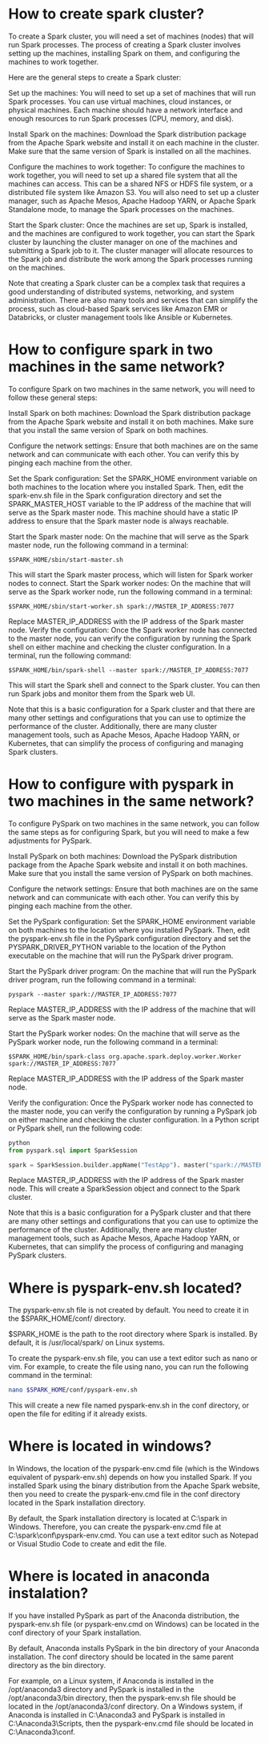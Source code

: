 # How to create spark cluster?

To create a Spark cluster, you will need a set of machines (nodes) that will run Spark processes. The process of creating a Spark cluster involves setting up the machines, installing Spark on them, and configuring the machines to work together.

Here are the general steps to create a Spark cluster:

Set up the machines: You will need to set up a set of machines that will run Spark processes. You can use virtual machines, cloud instances, or physical machines. Each machine should have a network interface and enough resources to run Spark processes (CPU, memory, and disk).

Install Spark on the machines: Download the Spark distribution package from the Apache Spark website and install it on each machine in the cluster. Make sure that the same version of Spark is installed on all the machines.

Configure the machines to work together: To configure the machines to work together, you will need to set up a shared file system that all the machines can access. This can be a shared NFS or HDFS file system, or a distributed file system like Amazon S3. You will also need to set up a cluster manager, such as Apache Mesos, Apache Hadoop YARN, or Apache Spark Standalone mode, to manage the Spark processes on the machines.

Start the Spark cluster: Once the machines are set up, Spark is installed, and the machines are configured to work together, you can start the Spark cluster by launching the cluster manager on one of the machines and submitting a Spark job to it. The cluster manager will allocate resources to the Spark job and distribute the work among the Spark processes running on the machines.

Note that creating a Spark cluster can be a complex task that requires a good understanding of distributed systems, networking, and system administration. There are also many tools and services that can simplify the process, such as cloud-based Spark services like Amazon EMR or Databricks, or cluster management tools like Ansible or Kubernetes.


# How to configure spark in two machines in the same network?

To configure Spark on two machines in the same network, you will need to follow these general steps:

Install Spark on both machines: Download the Spark distribution package from the Apache Spark website and install it on both machines. Make sure that you install the same version of Spark on both machines.

Configure the network settings: Ensure that both machines are on the same network and can communicate with each other. You can verify this by pinging each machine from the other.

Set the Spark configuration: Set the SPARK_HOME environment variable on both machines to the location where you installed Spark. Then, edit the spark-env.sh file in the Spark configuration directory and set the SPARK_MASTER_HOST variable to the IP address of the machine that will serve as the Spark master node. This machine should have a static IP address to ensure that the Spark master node is always reachable.

Start the Spark master node: On the machine that will serve as the Spark master node, run the following command in a terminal:

```
$SPARK_HOME/sbin/start-master.sh
```

This will start the Spark master process, which will listen for Spark worker nodes to connect.
Start the Spark worker nodes: On the machine that will serve as the Spark worker node, run the following command in a terminal:

```
$SPARK_HOME/sbin/start-worker.sh spark://MASTER_IP_ADDRESS:7077
```

Replace MASTER_IP_ADDRESS with the IP address of the Spark master node.
Verify the configuration: Once the Spark worker node has connected to the master node, you can verify the configuration by running the Spark shell on either machine and checking the cluster configuration. In a terminal, run the following command:

```
$SPARK_HOME/bin/spark-shell --master spark://MASTER_IP_ADDRESS:7077
```

This will start the Spark shell and connect to the Spark cluster. You can then run Spark jobs and monitor them from the Spark web UI.

Note that this is a basic configuration for a Spark cluster and that there are many other settings and configurations that you can use to optimize the performance of the cluster. Additionally, there are many cluster management tools, such as Apache Mesos, Apache Hadoop YARN, or Kubernetes, that can simplify the process of configuring and managing Spark clusters.

# How to configure with pyspark in two machines in the same network?

To configure PySpark on two machines in the same network, you can follow the same steps as for configuring Spark, but you will need to make a few adjustments for PySpark.

Install PySpark on both machines: Download the PySpark distribution package from the Apache Spark website and install it on both machines. Make sure that you install the same version of PySpark on both machines.

Configure the network settings: Ensure that both machines are on the same network and can communicate with each other. You can verify this by pinging each machine from the other.

Set the PySpark configuration: Set the SPARK_HOME environment variable on both machines to the
location where you installed PySpark. 
Then, edit the pyspark-env.sh file in the PySpark configuration directory and set the 
PYSPARK_DRIVER_PYTHON variable to the location of the Python executable on the machine that will run the PySpark driver program.

Start the PySpark driver program: On the machine that will run the PySpark driver program, run the following command in a terminal:

```
pyspark --master spark://MASTER_IP_ADDRESS:7077
```
Replace MASTER_IP_ADDRESS with the IP address of the machine that will serve as the Spark master node.

Start the PySpark worker nodes: On the machine that will serve as the PySpark worker node, run the following command in a terminal:

```
$SPARK_HOME/bin/spark-class org.apache.spark.deploy.worker.Worker spark://MASTER_IP_ADDRESS:7077
```

Replace MASTER_IP_ADDRESS with the IP address of the Spark master node.

Verify the configuration: Once the PySpark worker node has connected to the master node, you can verify the configuration by running a PySpark job on either machine and checking the cluster configuration. In a Python script or PySpark shell, run the following code:

```python
python
from pyspark.sql import SparkSession

spark = SparkSession.builder.appName("TestApp"). master("spark://MASTER_IP_ADDRESS:7077").getOrCreate()
```
Replace MASTER_IP_ADDRESS with the IP address of the Spark master node. This will create a SparkSession object and connect to the Spark cluster.

Note that this is a basic configuration for a PySpark cluster and that there are many other settings and configurations that you can use to optimize the performance of the cluster. Additionally, there are many cluster management tools, such as Apache Mesos, Apache Hadoop YARN, or Kubernetes, that can simplify the process of configuring and managing PySpark clusters.

# Where is pyspark-env.sh located?
The pyspark-env.sh file is not created by default. You need to create it in the $SPARK_HOME/conf/ directory.

$SPARK_HOME is the path to the root directory where Spark is installed. By default, it is /usr/local/spark/ on Linux systems.

To create the pyspark-env.sh file, you can use a text editor such as nano or vim. For example, to create the file using nano, you can run the following command in the terminal:

```bash
nano $SPARK_HOME/conf/pyspark-env.sh
```
This will create a new file named pyspark-env.sh in the conf directory, or open the file for editing if it already exists.

# Where is located in windows?

In Windows, the location of the pyspark-env.cmd file (which is the Windows equivalent of pyspark-env.sh) depends on how you installed Spark. 
If you installed Spark using the binary distribution from the Apache Spark website, then you need to create the pyspark-env.cmd file in the 
conf directory located in the Spark installation directory.

By default, the Spark installation directory is located at C:\spark in Windows. Therefore, you can create the pyspark-env.cmd file 
at C:\spark\conf\pyspark-env.cmd. You can use a text editor such as Notepad or Visual Studio Code to create and edit the file.

# Where is located in anaconda instalation?
If you have installed PySpark as part of the Anaconda distribution, the pyspark-env.sh file (or pyspark-env.cmd on Windows) can be located in the conf directory of your Spark installation.

By default, Anaconda installs PySpark in the bin directory of your Anaconda installation. The conf directory should be located in the same parent directory as the bin directory.

For example, on a Linux system, if Anaconda is installed in the /opt/anaconda3 directory and PySpark is installed in the /opt/anaconda3/bin directory, then the pyspark-env.sh file should be located in the /opt/anaconda3/conf directory. On a Windows system, if Anaconda is installed in C:\Anaconda3 and PySpark is installed in C:\Anaconda3\Scripts, then the pyspark-env.cmd file should be located in C:\Anaconda3\conf.
